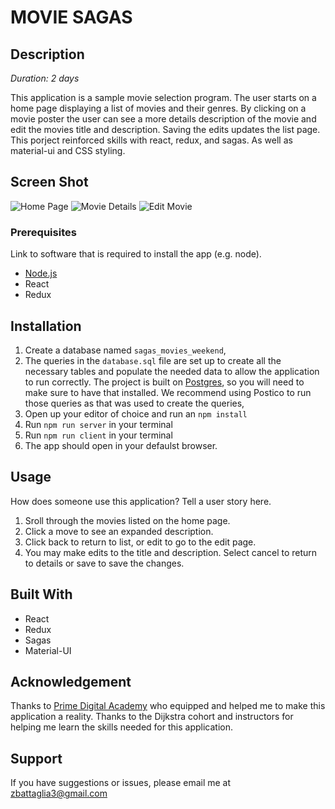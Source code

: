 # MOVIE SAGAS

## Description

_Duration: 2 days_

This application is a sample movie selection program. The user starts on a home page displaying a list of movies and their genres. By clicking on a movie poster the user can see a more details description of the movie and edit the movies title and description. Saving the edits updates the list page. This porject reinforced skills with react, redux, and sagas. As well as material-ui and CSS styling.

## Screen Shot

![Home Page](pictures/HomePage.png "Movie Home Page")
![Movie Details](pictures/MovieDetails.png "Details after selecting a movie")
![Edit Movie](pictures/EditMovieDetails.png "Editing a Movie's Details")

### Prerequisites

Link to software that is required to install the app (e.g. node).

- [Node.js](https://nodejs.org/en/)
- React
- Redux

## Installation

1. Create a database named `sagas_movies_weekend`,
2. The queries in the `database.sql` file are set up to create all the necessary tables and populate the needed data to allow the application to run correctly. The project is built on [Postgres](https://www.postgresql.org/download/), so you will need to make sure to have that installed. We recommend using Postico to run those queries as that was used to create the queries, 
3. Open up your editor of choice and run an `npm install`
4. Run `npm run server` in your terminal
5. Run `npm run client` in your terminal
6. The app should open in your defaulst browser.

## Usage
How does someone use this application? Tell a user story here.

1. Sroll through the movies listed on the home page.
2. Click a move to see an expanded description.
3. Click back to return to list, or edit to go to the edit page.
4. You may make edits to the title and description. Select cancel to return to details or save to save the changes.

## Built With

- React
- Redux
- Sagas
- Material-UI

## Acknowledgement
Thanks to [Prime Digital Academy](www.primeacademy.io) who equipped and helped me to make this application a reality. Thanks to the Dijkstra cohort and instructors for helping me learn the skills needed for this application.

## Support
If you have suggestions or issues, please email me at [zbattaglia3@gmail.com](www.google.com)
